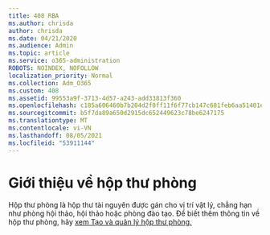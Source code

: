 ```yaml
---
title: 408 RBA
ms.author: chrisda
author: chrisda
ms.date: 04/21/2020
ms.audience: Admin
ms.topic: article
ms.service: o365-administration
ROBOTS: NOINDEX, NOFOLLOW
localization_priority: Normal
ms.collection: Adm_O365
ms.custom: 408
ms.assetid: 99553a9f-3713-4d57-a243-add33813f360
ms.openlocfilehash: c185a606460b7b204d2f0ff11f6f77cb147c681feb6aa51401e1515ca8017a68
ms.sourcegitcommit: b5f7da89a650d2915dc652449623c78be6247175
ms.translationtype: MT
ms.contentlocale: vi-VN
ms.lasthandoff: 08/05/2021
ms.locfileid: "53911144"
---
```

# <a name="about-room-mailboxes"></a>Giới thiệu về hộp thư phòng

Hộp thư phòng là hộp thư tài nguyên được gán cho vị trí vật lý, chẳng hạn như phòng hội thảo, hội thảo hoặc phòng đào tạo. Để biết thêm thông tin về hộp thư phòng, hãy [xem Tạo và quản lý hộp thư phòng.](https://go.microsoft.com/fwlink/p/?linkid=717533)
